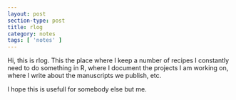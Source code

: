 ```yaml
---
layout: post
section-type: post
title: rlog
category: notes 
tags: [ 'notes' ]
---
```



Hi, this is rlog. This the place where I keep a number of recipes I constantly need to do something in R, where I document the projects I am working on, where I write about the manuscripts we publish, etc.

I hope this is usefull for somebody else but me.
